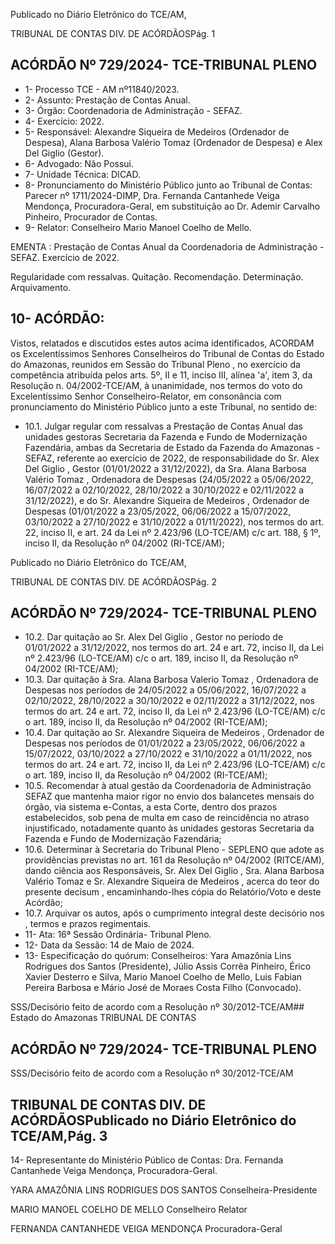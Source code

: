 Publicado  no  Diário  Eletrônico do TCE/AM,

TRIBUNAL DE CONTAS DIV. DE ACÓRDÃOSPág. 1

## ACÓRDÃO Nº 729/2024- TCE-TRIBUNAL PLENO

- 1- Processo TCE - AM nº11840/2023.
- 2- Assunto: Prestação de Contas Anual.
- 3- Órgão: Coordenadoria de Administração - SEFAZ.
- 4- Exercício: 2022.
- 5- Responsável: Alexandre  Siqueira  de  Medeiros  (Ordenador  de  Despesa),  Alana Barbosa Valério Tomaz (Ordenador de Despesa) e Alex Del Giglio (Gestor).
- 6- Advogado: Não Possui.
- 7- Unidade Técnica: DICAD.
- 8- Pronunciamento  do  Ministério  Público  junto  ao  Tribunal  de  Contas: Parecer  nº 1711/2024-DIMP, Dra. Fernanda Cantanhede Veiga Mendonça, Procuradora-Geral, em substituição ao Dr. Ademir Carvalho Pinheiro, Procurador de Contas.
- 9- Relator: Conselheiro Mario Manoel Coelho de Mello.

EMENTA : Prestação de Contas Anual da Coordenadoria de Administração - SEFAZ. Exercício de 2022.

Regularidade com ressalvas. Quitação. Recomendação. Determinação. Arquivamento.

## 10-  ACÓRDÃO:

Vistos, relatados e discutidos estes autos acima identificados, ACORDAM os Excelentíssimos Senhores Conselheiros do Tribunal de Contas do Estado do Amazonas, reunidos em Sessão do Tribunal Pleno , no exercício da competência atribuída pelos arts. 5º, II e 11, inciso III, alínea 'a', item 3, da Resolução n. 04/2002-TCE/AM, à unanimidade, nos termos do voto do Excelentíssimo Senhor Conselheiro-Relator, em consonância com pronunciamento do Ministério Público junto a este Tribunal, no sentido de:

- 10.1. Julgar  regular  com  ressalvas a  Prestação  de  Contas  Anual  das unidades gestoras Secretaria da Fazenda e Fundo de Modernização Fazendária, ambas da Secretaria de Estado da Fazenda do Amazonas -SEFAZ, referente ao exercício de 2022, de responsabilidade  do Sr. Alex  Del  Giglio , Gestor  (01/01/2022  a 31/12/2022), da Sra. Alana Barbosa Valério Tomaz , Ordenadora de Despesas (24/05/2022 a 05/06/2022, 16/07/2022 a 02/10/2022, 28/10/2022  a  30/10/2022  e  02/11/2022  a  31/12/2022),  e  do Sr. Alexandre Siqueira de Medeiros , Ordenador de Despesas (01/01/2022  a  23/05/2022,  06/06/2022  a  15/07/2022,  03/10/2022  a 27/10/2022 e 31/10/2022 a 01/11/2022), nos termos do art. 22, inciso II, e art. 24 da Lei nº 2.423/96 (LO-TCE/AM) c/c art. 188, § 1º, inciso II, da Resolução nº 04/2002 (RI-TCE/AM);

Publicado  no  Diário  Eletrônico do TCE/AM,

TRIBUNAL DE CONTAS DIV. DE ACÓRDÃOSPág. 2

## ACÓRDÃO Nº 729/2024- TCE-TRIBUNAL PLENO

- 10.2. Dar quitação ao Sr. Alex Del Giglio , Gestor no período de 01/01/2022 a 31/12/2022, nos termos do art. 24 e art. 72, inciso II, da Lei nº 2.423/96 (LO-TCE/AM) c/c o art. 189, inciso II, da Resolução nº 04/2002 (RI-TCE/AM);
- 10.3. Dar quitação à Sra. Alana Barbosa Valerio Tomaz , Ordenadora de Despesas  nos  períodos  de  24/05/2022  a  05/06/2022,  16/07/2022  a 02/10/2022, 28/10/2022 a 30/10/2022 e 02/11/2022 a 31/12/2022, nos termos do art. 24 e art. 72, inciso II, da Lei nº 2.423/96 (LO-TCE/AM) c/c o art. 189, inciso II, da Resolução nº 04/2002 (RI-TCE/AM);
- 10.4. Dar quitação ao Sr. Alexandre Siqueira de Medeiros , Ordenador de Despesas  nos  períodos  de  01/01/2022  a  23/05/2022,  06/06/2022  a 15/07/2022, 03/10/2022 a 27/10/2022 e 31/10/2022 a 01/11/2022, nos termos do art. 24 e art. 72, inciso II, da Lei nº 2.423/96 (LO-TCE/AM) c/c o art. 189, inciso II, da Resolução nº 04/2002 (RI-TCE/AM);
- 10.5. Recomendar à  atual  gestão  da  Coordenadoria  de  Administração  SEFAZ que mantenha maior rigor  no  envio  dos  balancetes  mensais do  órgão,  via  sistema  e-Contas,  a  esta  Corte,  dentro  dos  prazos estabelecidos, sob pena de multa em caso de reincidência no atraso injustificado, notadamente quanto às unidades gestoras Secretaria da Fazenda e Fundo de Modernização Fazendária;
- 10.6. Determinar à Secretaria do Tribunal Pleno - SEPLENO que adote as providências  previstas  no  art.  161  da  Resolução  nº  04/2002  (RITCE/AM), dando ciência aos Responsáveis, Sr. Alex Del Giglio , Sra. Alana Barbosa  Valério Tomaz e Sr. Alexandre  Siqueira de Medeiros ,  acerca  do  teor  do  presente decisum ,  encaminhando-lhes cópia do Relatório/Voto e deste Acórdão;
- 10.7. Arquivar os autos, após o cumprimento integral deste decisório  nos , termos e prazos regimentais.
- 11-  Ata: 16ª Sessão Ordinária- Tribunal Pleno.
- 12-  Data da Sessão: 14 de Maio de 2024.
- 13-  Especificação  do  quórum: Conselheiros:  Yara  Amazônia  Lins  Rodrigues  dos Santos (Presidente), Júlio Assis Corrêa Pinheiro, Érico Xavier Desterro e Silva, Mario Manoel Coelho de Mello, Luis Fabian Pereira Barbosa e Mário José de Moraes Costa Filho (Convocado).

SSS/Decisório feito de acordo com a Resolução nº 30/2012-TCE/AM## Estado do Amazonas TRIBUNAL DE CONTAS

## ACÓRDÃO Nº 729/2024- TCE-TRIBUNAL PLENO

SSS/Decisório feito de acordo com a Resolução nº 30/2012-TCE/AM

## TRIBUNAL DE CONTAS DIV. DE ACÓRDÃOSPublicado  no  Diário  Eletrônico do TCE/AM,Pág. 3

14-  Representante do Ministério Público de Contas: Dra. Fernanda Cantanhede Veiga Mendonça, Procuradora-Geral.

YARA AMAZÔNIA LINS RODRIGUES DOS SANTOS Conselheira-Presidente

MARIO MANOEL COELHO DE MELLO Conselheiro Relator

FERNANDA CANTANHEDE VEIGA MENDONÇA Procuradora-Geral